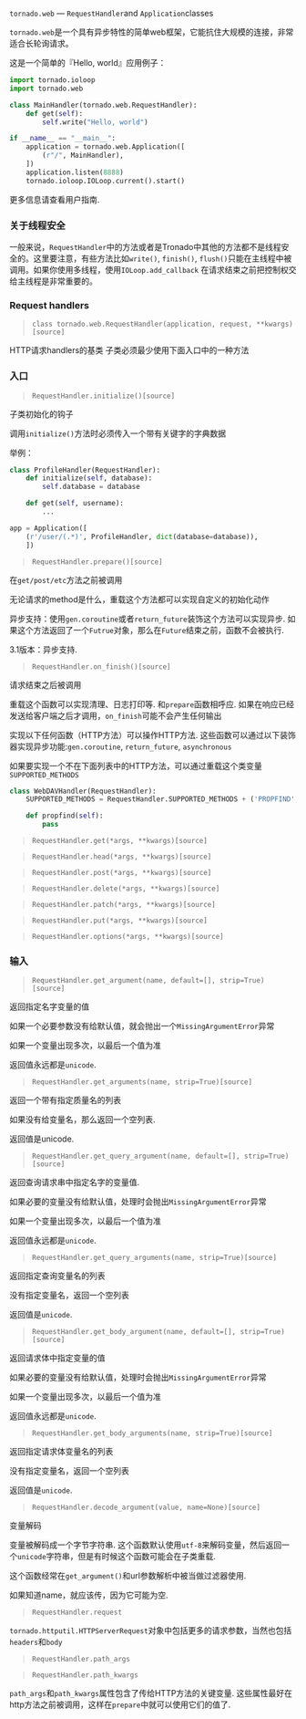```tornado.web``` — ```RequestHandler```and ```Application```classes


```tornado.web```是一个具有异步特性的简单web框架，它能抗住大规模的连接，非常适合长轮询请求。

这是一个简单的『Hello, world』应用例子：

```python
import tornado.ioloop
import tornado.web

class MainHandler(tornado.web.RequestHandler):
    def get(self):
        self.write("Hello, world")

if __name__ == "__main__":
    application = tornado.web.Application([
        (r"/", MainHandler),
    ])
    application.listen(8888)
    tornado.ioloop.IOLoop.current().start()
```

更多信息请查看用户指南.

### 关于线程安全
一般来说，```RequestHandler```中的方法或者是Tronado中其他的方法都不是线程安全的。这里要注意，有些方法比如```write()```, ```finish()```, ```flush()```只能在主线程中被调用。如果你使用多线程，使用```IOLoop.add_callback``` 在请求结束之前把控制权交给主线程是非常重要的。

### Request handlers

> ```class tornado.web.RequestHandler(application, request, **kwargs)[source]```

HTTP请求handlers的基类
子类必须最少使用下面入口中的一种方法

### 入口
> ```RequestHandler.initialize()[source]```

子类初始化的钩子

调用```initialize()```方法时必须传入一个带有关键字的字典数据

举例：

```python
class ProfileHandler(RequestHandler):
    def initialize(self, database):
        self.database = database

    def get(self, username):
        ...

app = Application([
    (r'/user/(.*)', ProfileHandler, dict(database=database)),
    ])
```
 
> ```RequestHandler.prepare()[source]```

在```get/post/etc```方法之前被调用

无论请求的method是什么，重载这个方法都可以实现自定义的初始化动作

异步支持：使用```gen.coroutine```或者```return_future```装饰这个方法可以实现异步. 如果这个方法返回了一个```Futrue```对象，那么在```Future```结束之前，函数不会被执行.

3.1版本：异步支持.

> ```RequestHandler.on_finish()[source]```

请求结束之后被调用

重载这个函数可以实现清理、日志打印等. 和```prepare```函数相呼应. 如果在响应已经发送给客户端之后才调用，```on_finish```可能不会产生任何输出

实现以下任何函数（HTTP方法）可以操作HTTP方法. 这些函数可以通过以下装饰器实现异步功能:```gen.coroutine```, ```return_future```, ```asynchronous```

如果要实现一个不在下面列表中的HTTP方法，可以通过重载这个类变量```SUPPORTED_METHODS```

```python
class WebDAVHandler(RequestHandler):
    SUPPORTED_METHODS = RequestHandler.SUPPORTED_METHODS + ('PROPFIND',)

    def propfind(self):
        pass
```

> ```RequestHandler.get(*args, **kwargs)[source]```

> ```RequestHandler.head(*args, **kwargs)[source]```

> ```RequestHandler.post(*args, **kwargs)[source]```

> ```RequestHandler.delete(*args, **kwargs)[source]```

> ```RequestHandler.patch(*args, **kwargs)[source]```

> ```RequestHandler.put(*args, **kwargs)[source]```

> ```RequestHandler.options(*args, **kwargs)[source]```


### 输入

> ```RequestHandler.get_argument(name, default=[], strip=True)[source]```

返回指定名字变量的值

如果一个必要参数没有给默认值，就会抛出一个```MissingArgumentError```异常

如果一个变量出现多次，以最后一个值为准

返回值永远都是```unicode```.

> ```RequestHandler.get_arguments(name, strip=True)[source]```

返回一个带有指定质量名的列表

如果没有给变量名，那么返回一个空列表.

返回值是unicode.

> ```RequestHandler.get_query_argument(name, default=[], strip=True)[source]```
 
返回查询请求串中指定名字的变量值.

如果必要的变量没有给默认值，处理时会抛出```MissingArgumentError```异常

如果一个变量出现多次，以最后一个值为准

返回值永远都是```unicode```.

> ```RequestHandler.get_query_arguments(name, strip=True)[source]```

返回指定查询变量名的列表

没有指定变量名，返回一个空列表

返回值是```unicode```.

> ```RequestHandler.get_body_argument(name, default=[], strip=True)[source]```

返回请求体中指定变量的值

如果必要的变量没有给默认值，处理时会抛出```MissingArgumentError```异常

如果一个变量出现多次，以最后一个值为准

返回值永远都是```unicode```.

> ```RequestHandler.get_body_arguments(name, strip=True)[source]```

返回指定请求体变量名的列表

没有指定变量名，返回一个空列表

返回值是```unicode```.

> ```RequestHandler.decode_argument(value, name=None)[source]```

变量解码

变量被解码成一个字节字符串. 这个函数默认使用```utf-8```来解码变量，然后返回一个```unicode```字符串，但是有时候这个函数可能会在子类重载.

这个函数经常在```get_argument()```和url参数解析中被当做过滤器使用.

如果知道name，就应该传，因为它可能为空.

> ```RequestHandler.request```

```tornado.httputil.HTTPServerRequest```对象中包括更多的请求参数，当然也包括```headers```和```body```

> ```RequestHandler.path_args```

> ```RequestHandler.path_kwargs```

```path_args```和```path_kwargs```属性包含了传给HTTP方法的关键变量. 这些属性最好在http方法之前被调用，这样在```prepare```中就可以使用它们的值了.